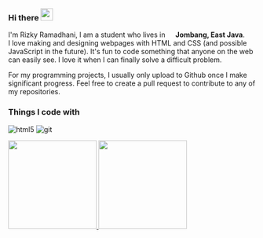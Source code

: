 ### Hi there <img src="https://media.giphy.com/media/hvRJCLFzcasrR4ia7z/giphy.gif" width="25px">
I'm Rizky Ramadhani, I am a student who lives in <img src="https://image.flaticon.com/icons/svg/197/197594.svg" width="13"/> <b>Jombang, East Java</b>.<br/>
I love making and designing webpages with HTML and CSS (and possible JavaScript in the future). It's fun to code something that anyone on the web can easily see. I love it when I can finally solve a difficult problem.

For my programming projects, I usually only upload to Github once I make significant progress. Feel free to create a pull request to contribute to any of my repositories.

<h3>Things I code with</h3>
<p>
  <img alt="html5" src="https://img.shields.io/badge/-HTML5-E34F26?style=flat-square&logo=html5&logoColor=white" />
  <img alt="git" src="https://img.shields.io/badge/-Git-F05032?style=flat-square&logo=git&logoColor=white" />
  
</p>  


<!--
**ramadanriz/ramadanriz** is a ✨ _special_ ✨ repository because its `README.md` (this file) appears on your GitHub profile.

Here are some ideas to get you started:

- 🔭 I’m currently schooling on Hasyim Asyari Univercity
- 🌱 I’m currently learning HTML, CSS, and Javascript
- 👯 I’m looking to collaborate on ...
- 🤔 I’m looking for help with ...
- 💬 Ask me about ...
- 📫 How to reach me: ...
- 😄 Pronouns: ...
- ⚡ Fun fact: ...
-->


<p align="left">
<a href="https://github.com/ramadanriz">
  <img height="180em" src="https://github-readme-stats-eight-theta.vercel.app/api?username=ramadanriz&show_icons=true&theme=algolia&include_all_commits=true&count_private=true"/>
  <img height="180em" src="https://github-readme-stats-eight-theta.vercel.app/api/top-langs/?username=ramadanriz&layout=compact&langs_count=8&theme=algolia"/>
</a>
</p>
